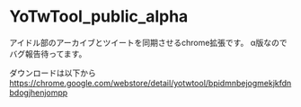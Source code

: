 # YoTwTool_public_alpha

アイドル部のアーカイブとツイートを同期させるchrome拡張です。
α版なのでバグ報告待ってます。

ダウンロードは以下から
https://chrome.google.com/webstore/detail/yotwtool/bpidmnbejogmekjkfdnbdogjhenjompp
